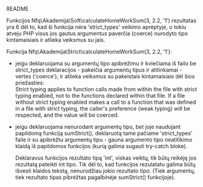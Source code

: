 README

Funkcijos Nfq\Akademija\Soft\calculateHomeWorkSum(3, 2.2, ‘1’) rezultatas yra 6 dėl to, kad ši funkcija nėra 'strict_types' veikimo aprėptyje, o tokiu atveju PHP visus jos gautus argumentus paverčia (coerce) nurodyto tipo kintamaisiais ir atlieka veiksmus su jais.

Funkcija Nfq\Akademija\Strict\calculateHomeWorkSum(3, 2.2, ‘1’):  
- jeigu deklaruojama su argumentų tipo apibrėžimu ir kviečiama iš failo be strict_types deklaracijos - pakeičia argumentų tipus ir atitinkamai - vertes ('coerce'), ir atlieka veiksmus su pakeistais kintamaisiais dėl šios priežasties:  
				Strict typing applies to function calls made from within the file with strict typing enabled, not to the functions declared within that file. If a file without strict typing enabled makes a call to a function that was defined in a file with strict typing, the caller's preference (weak typing) will be respected, and the value will be coerced.  
- jeigu deklaruojama nenurodant argumentų tipo, bet joje naudojant papildomą funkciją sumStrict(), deklaruotą tame pačiame 'strict_types' faile ir su apibrėžtu argumentų tipu - gauna argumento tipo neatitikimo klaidą iš papildomos funkcijos (kurią galima sugauti try-catch bloke).

    Deklaravus funkcijos rezultato tipą 'int', viskas veiktų, tik būtų reikėję jos rezultatą pateikti int tipo. Tik dėl to, kad funkcijos rezulatatu galima būtų išvesti klaidos tekstą, nenurodžiau jokio rezultato tipo. (Tiek argumentų, tiek rezultato tipas pibrėžtas pagalbinėje sumStrict() funkcijoje).
